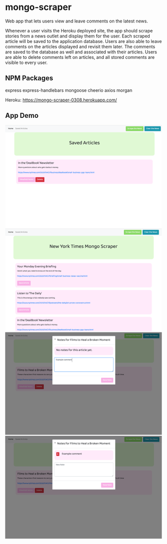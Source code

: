 # mongo-scraper

Web app that lets users view and leave comments on the latest news.

Whenever a user visits the Heroku deployed site, the app should scrape stories from a news outlet and display them for the user. Each scraped article will be saved to the application database. Users are also able to leave comments on the articles displayed and revisit them later. The comments are saved to the database as well and associated with their articles. Users are able to delete comments left on articles, and all stored comments are visible to every user.

## NPM Packages
express
express-handlebars
mongoose
cheerio
axios
morgan

Heroku: https://mongo-scraper-0308.herokuapp.com/

## App Demo
![Home Page](./public/assets/img/home.png)
![Saved Page](./public/assets/img/saved.png)
![Add Note](./public/assets/img/addnote.png)
![Previous Notes](./public/assets/img/prevnote.png)
